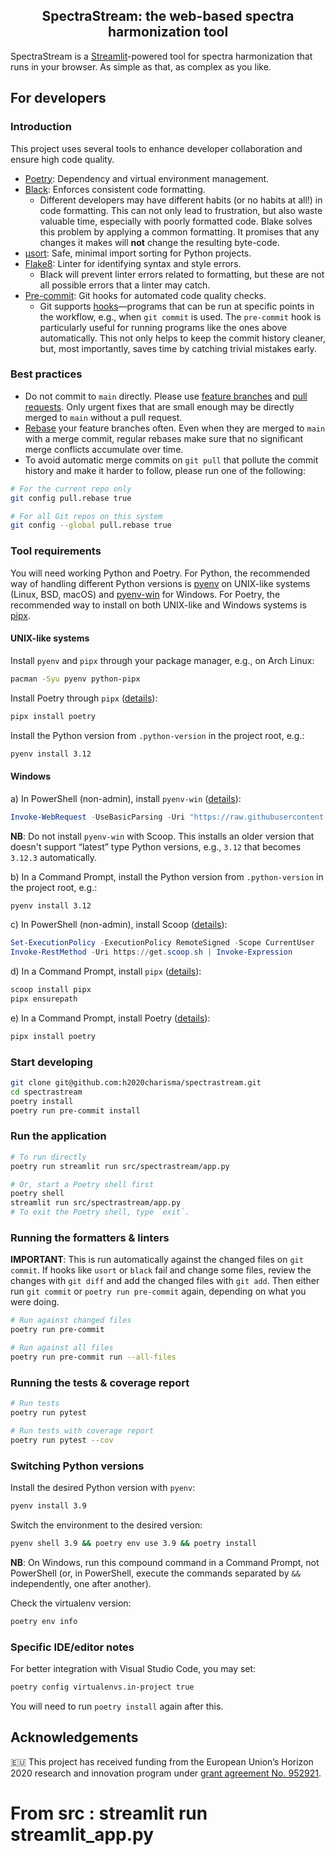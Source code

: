 <h2 align="center">SpectraStream: the web-based spectra harmonization tool</h2>

SpectraStream is a [Streamlit](https://streamlit.io/)-powered tool for spectra harmonization that runs in your browser. As simple as that, as complex as you like.

## For developers

### Introduction

This project uses several tools to enhance developer collaboration and ensure high code quality.

- [Poetry](https://python-poetry.org/): Dependency and virtual environment management.
- [Black](https://github.com/psf/black): Enforces consistent code formatting.
  - Different developers may have different habits (or no habits at all!) in code formatting. This can not only lead to frustration, but also waste valuable time, especially with poorly formatted code. Blake solves this problem by applying a common formatting. It promises that any changes it makes will **not** change the resulting byte-code.
- [µsort](https://github.com/facebook/usort): Safe, minimal import sorting for Python projects.
- [Flake8](https://flake8.pycqa.org/): Linter for identifying syntax and style errors.
  - Black will prevent linter errors related to formatting, but these are not all possible errors that a linter may catch.
- [Pre-commit](https://pre-commit.com/): Git hooks for automated code quality checks.
  - Git supports [hooks](https://git-scm.com/docs/githooks)—programs that can be run at specific points in the workflow, e.g., when `git commit` is used. The `pre-commit` hook is particularly useful for running programs like the ones above automatically. This not only helps to keep the commit history cleaner, but, most importantly, saves time by catching trivial mistakes early.

### Best practices

- Do not commit to `main` directly. Please use [feature branches](https://www.atlassian.com/git/tutorials/comparing-workflows/feature-branch-workflow) and [pull requests](https://help.github.com/articles/about-pull-requests/). Only urgent fixes that are small enough may be directly merged to `main` without a pull request.
- [Rebase](https://git-scm.com/docs/git-rebase) your feature branches often. Even when they are merged to `main` with a merge commit, regular rebases make sure that no significant merge conflicts accumulate over time.
- To avoid automatic merge commits on `git pull` that pollute the commit history and make it harder to follow, please run one of the following:
```sh
# For the current repo only
git config pull.rebase true

# For all Git repos on this system
git config --global pull.rebase true
```

### Tool requirements

You will need working Python and Poetry. For Python, the recommended way of handling different Python versions is [pyenv](https://github.com/pyenv/pyenv) on UNIX-like systems (Linux, BSD, macOS) and [pyenv-win](https://github.com/pyenv-win/pyenv-win) for Windows. For Poetry, the recommended way to install on both UNIX-like and Windows systems is [pipx](https://pipx.pypa.io/).

#### UNIX-like systems

Install `pyenv` and `pipx` through your package manager, e.g., on Arch Linux:

```sh
pacman -Syu pyenv python-pipx
```

Install Poetry through `pipx` ([details](https://python-poetry.org/docs/#installation)):

```sh
pipx install poetry
```

Install the Python version from `.python-version` in the project root, e.g.:

```sh
pyenv install 3.12
```

#### Windows

a) In PowerShell (non-admin), install `pyenv-win` ([details](https://pyenv-win.github.io/pyenv-win/docs/installation.html)):

```powershell
Invoke-WebRequest -UseBasicParsing -Uri "https://raw.githubusercontent.com/pyenv-win/pyenv-win/master/pyenv-win/install-pyenv-win.ps1" -OutFile "./install-pyenv-win.ps1"; &"./install-pyenv-win.ps1"
```

**NB**: Do not install `pyenv-win` with Scoop. This installs an older version that doesn't support “latest” type Python versions, e.g., `3.12` that becomes `3.12.3` automatically.

b) In a Command Prompt, install the Python version from `.python-version` in the project root, e.g.:

```sh
pyenv install 3.12
```

c) In PowerShell (non-admin), install Scoop ([details](https://scoop.sh/)):

```powershell
Set-ExecutionPolicy -ExecutionPolicy RemoteSigned -Scope CurrentUser
Invoke-RestMethod -Uri https://get.scoop.sh | Invoke-Expression
```

d) In a Command Prompt, install `pipx` ([details](https://pipx.pypa.io/stable/installation/)):

```cmd
scoop install pipx
pipx ensurepath
```

e) In a Command Prompt, install Poetry ([details](https://python-poetry.org/docs/#installation)):

```cmd
pipx install poetry
```

### Start developing

```sh
git clone git@github.com:h2020charisma/spectrastream.git
cd spectrastream
poetry install
poetry run pre-commit install
```

### Run the application

```sh
# To run directly
poetry run streamlit run src/spectrastream/app.py

# Or, start a Poetry shell first
poetry shell
streamlit run src/spectrastream/app.py
# To exit the Poetry shell, type `exit`.
```

### Running the formatters & linters

**IMPORTANT**: This is run automatically against the changed files on `git commit`. If hooks like `usort` or `black` fail and change some files, review the changes with `git diff` and add the changed files with `git add`. Then either run `git commit` or `poetry run pre-commit` again, depending on what you were doing.

```sh
# Run against changed files
poetry run pre-commit

# Run against all files
poetry run pre-commit run --all-files
```

### Running the tests & coverage report

```sh
# Run tests
poetry run pytest

# Run tests with coverage report
poetry run pytest --cov
```

### Switching Python versions

Install the desired Python version with `pyenv`:

```sh
pyenv install 3.9
```

Switch the environment to the desired version:

```sh
pyenv shell 3.9 && poetry env use 3.9 && poetry install
```

**NB**: On Windows, run this compound command in a Command Prompt, not PowerShell (or, in PowerShell, execute the commands separated by `&&` independently, one after another).

Check the virtualenv version:

```sh
poetry env info
```

### Specific IDE/editor notes

For better integration with Visual Studio Code, you may set:

```sh
poetry config virtualenvs.in-project true
```

You will need to run `poetry install` again after this.

## Acknowledgements

🇪🇺 This project has received funding from the European Union’s Horizon 2020 research and innovation program under [grant agreement No. 952921](https://cordis.europa.eu/project/id/952921).


# From src : streamlit run streamlit_app.py
